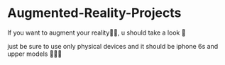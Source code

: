 # Augmented-Reality-Projects
If you want to augment your reality🧞‍♂️, u should take a look 🫵

just be sure to use only physical devices and it should be iphone 6s and upper models 🤸🏻‍♂️
